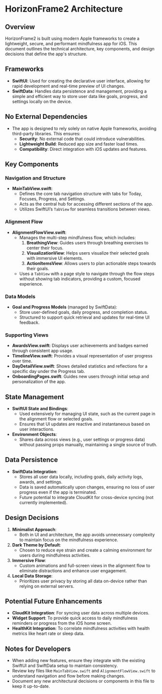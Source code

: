 # HorizonFrame2 Architecture

## Overview
HorizonFrame2 is built using modern Apple frameworks to create a lightweight, secure, and performant mindfulness app for iOS. This document outlines the technical architecture, key components, and design decisions that define the app's structure.

## Frameworks
- **SwiftUI**: Used for creating the declarative user interface, allowing for rapid development and real-time preview of UI changes.
- **SwiftData**: Handles data persistence and management, providing a simple and efficient way to store user data like goals, progress, and settings locally on the device.

## No External Dependencies
- The app is designed to rely solely on native Apple frameworks, avoiding third-party libraries. This ensures:
  - **Security**: No external code that could introduce vulnerabilities.
  - **Lightweight Build**: Reduced app size and faster load times.
  - **Compatibility**: Direct integration with iOS updates and features.

## Key Components
### Navigation and Structure
- **MainTabView.swift**: 
  - Defines the core tab navigation structure with tabs for Today, Focuses, Progress, and Settings.
  - Acts as the central hub for accessing different sections of the app.
  - Utilizes SwiftUI’s `TabView` for seamless transitions between views.

### Alignment Flow
- **AlignmentFlowView.swift**:
  - Manages the multi-step mindfulness flow, which includes:
    1. **BreathingView**: Guides users through breathing exercises to center their focus.
    2. **VisualizationView**: Helps users visualize their selected goals with immersive UI elements.
    3. **ActionItemsView**: Allows users to plan actionable steps towards their goals.
  - Uses a `TabView` with a page style to navigate through the flow steps without showing tab indicators, providing a custom, focused experience.

### Data Models
- **Goal and Progress Models** (managed by SwiftData):
  - Store user-defined goals, daily progress, and completion status.
  - Structured to support quick retrieval and updates for real-time UI feedback.

### Supporting Views
- **AwardsView.swift**: Displays user achievements and badges earned through consistent app usage.
- **TimelineView.swift**: Provides a visual representation of user progress over time.
- **DayDetailView.swift**: Shows detailed statistics and reflections for a specific day under the Progress tab.
- **OnboardingPages.swift**: Guides new users through initial setup and personalization of the app.

## State Management
- **SwiftUI State and Bindings**: 
  - Used extensively for managing UI state, such as the current page in the alignment flow or selected goals.
  - Ensures that UI updates are reactive and instantaneous based on user interactions.
- **Environment Objects**: 
  - Shares data across views (e.g., user settings or progress data) without passing props manually, maintaining a single source of truth.

## Data Persistence
- **SwiftData Integration**:
  - Stores all user data locally, including goals, daily activity logs, awards, and settings.
  - Data is saved automatically upon changes, ensuring no loss of user progress even if the app is terminated.
  - Future potential to integrate CloudKit for cross-device syncing (not currently implemented).

## Design Decisions
1. **Minimalist Approach**:
   - Both in UI and architecture, the app avoids unnecessary complexity to maintain focus on the mindfulness experience.
2. **Dark Theme by Default**:
   - Chosen to reduce eye strain and create a calming environment for users during mindfulness activities.
3. **Immersive Flow**:
   - Custom animations and full-screen views in the alignment flow to eliminate distractions and enhance user engagement.
4. **Local Data Storage**:
   - Prioritizes user privacy by storing all data on-device rather than relying on external servers.

## Potential Future Enhancements
- **CloudKit Integration**: For syncing user data across multiple devices.
- **Widget Support**: To provide quick access to daily mindfulness reminders or progress from the iOS home screen.
- **HealthKit Integration**: To correlate mindfulness activities with health metrics like heart rate or sleep data.

## Notes for Developers
- When adding new features, ensure they integrate with the existing SwiftUI and SwiftData setup to maintain consistency.
- Review key files like `MainTabView.swift` and `AlignmentFlowView.swift` to understand navigation and flow before making changes.
- Document any new architectural decisions or components in this file to keep it up-to-date.

